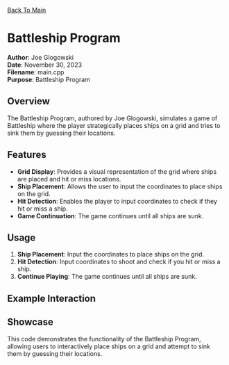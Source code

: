 [Back To Main](https://github.com/JGlogowski1)


# Battleship Program

**Author**: Joe Glogowski  
**Date**: November 30, 2023  
**Filename**: main.cpp  
**Purpose**: Battleship Program  

## Overview

The Battleship Program, authored by Joe Glogowski, simulates a game of Battleship where the player strategically places ships on a grid and tries to sink them by guessing their locations.

## Features

- **Grid Display**: Provides a visual representation of the grid where ships are placed and hit or miss locations.
- **Ship Placement**: Allows the user to input the coordinates to place ships on the grid.
- **Hit Detection**: Enables the player to input coordinates to check if they hit or miss a ship.
- **Game Continuation**: The game continues until all ships are sunk.

## Usage

1. **Ship Placement**: Input the coordinates to place ships on the grid.
2. **Hit Detection**: Input coordinates to shoot and check if you hit or miss a ship.
3. **Continue Playing**: The game continues until all ships are sunk.

## Example Interaction



## Showcase

This code demonstrates the functionality of the Battleship Program, allowing users to interactively place ships on a grid and attempt to sink them by guessing their locations.
